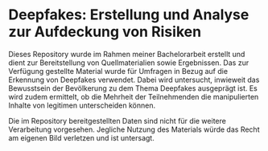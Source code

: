 # Deepfakes: Erstellung und Analyse zur Aufdeckung von Risiken
Dieses Repository wurde im Rahmen meiner Bachelorarbeit erstellt und dient zur Bereitstellung von Quellmaterialien sowie Ergebnissen. Das zur Verfügung gestellte Material wurde für Umfragen in Bezug auf die Erkennung von Deepfakes verwendet. Dabei wird untersucht, inwieweit das Bewusstsein der Bevölkerung zu dem Thema Deepfakes ausgeprägt ist. Es wird zudem ermittelt, ob die Mehrheit der Teilnehmenden die manipulierten Inhalte von legitimen unterscheiden können.

Die im Repository bereitgestellten Daten sind nicht für die weitere Verarbeitung vorgesehen. Jegliche Nutzung des Materials würde das Recht am eigenen Bild verletzen und ist untersagt.
